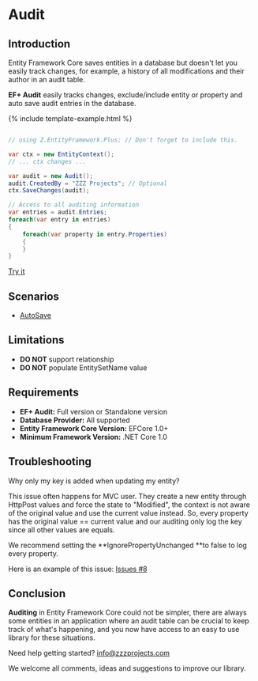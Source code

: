 # Audit

## Introduction

Entity Framework Core saves entities in a database but doesn't let you easily track changes, for example, a history of all modifications and their author in an audit table.

**EF+ Audit** easily tracks changes, exclude/include entity or property and auto save audit entries in the database.


{% include template-example.html %} 
```csharp

// using Z.EntityFramework.Plus; // Don't forget to include this.

var ctx = new EntityContext();
// ... ctx changes ...

var audit = new Audit();
audit.CreatedBy = "ZZZ Projects"; // Optional
ctx.SaveChanges(audit);

// Access to all auditing information
var entries = audit.Entries;
foreach(var entry in entries)
{
    foreach(var property in entry.Properties)
    {
    }
}

```
[Try it](https://dotnetfiddle.net/dc7v3W)

## Scenarios

 - [AutoSave](/audit-autosave)
 
## Limitations

  - **DO NOT** support relationship
  - **DO NOT** populate EntitySetName value

## Requirements

 - **EF+ Audit:** Full version or Standalone version
 - **Database Provider:** All supported
 - **Entity Framework Core Version:** EFCore 1.0+
 - **Minimum Framework Version:** .NET Core 1.0

## Troubleshooting

Why only my key is added when updating my entity?

This issue often happens for MVC user. They create a new entity through HttpPost values and force the state to "Modified", the context is not aware of the original value and use the current value instead. So, every property has the original value == current value and our auditing only log the key since all other values are equals.

We recommend setting the **IgnorePropertyUnchanged **to false to log every property.

Here is an example of this issue: [Issues #8](https://github.com/zzzprojects/EntityFramework-Plus/issues/8)

## Conclusion

**Auditing** in Entity Framework Core could not be simpler, there are always some entities in an application where an audit table can be crucial to keep track of what's happening, and you now have access to an easy to use library for these situations.

Need help getting started? [info@zzzprojects.com](mailto:info@zzzprojects.com)

We welcome all comments, ideas and suggestions to improve our library.
